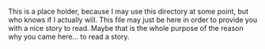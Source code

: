 This is a place holder, because I may use this directory at some point, but who knows if I actually will. This file may just be here in order to provide you with a nice story to 
read. Maybe that is the whole purpose of the reason why you came here... to read a story. 